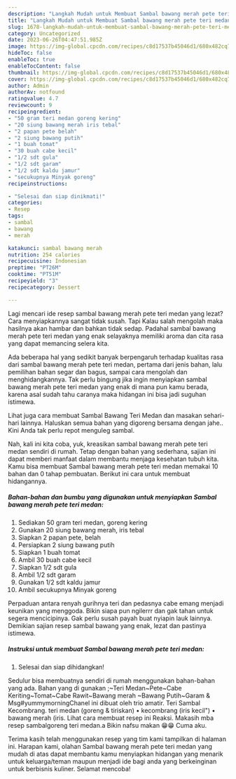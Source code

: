 ```yaml
---
description: "Langkah Mudah untuk Membuat Sambal bawang merah pete teri medan yang Enak"
title: "Langkah Mudah untuk Membuat Sambal bawang merah pete teri medan yang Enak"
slug: 1678-langkah-mudah-untuk-membuat-sambal-bawang-merah-pete-teri-medan-yang-enak
category: Uncategorized
date: 2023-06-26T04:47:51.985Z
image: https://img-global.cpcdn.com/recipes/c8d17537b45046d1/680x482cq70/sambal-bawang-merah-pete-teri-medan-foto-resep-utama.jpg
hideToc: false
enableToc: true
enableTocContent: false
thumbnail: https://img-global.cpcdn.com/recipes/c8d17537b45046d1/680x482cq70/sambal-bawang-merah-pete-teri-medan-foto-resep-utama.jpg
cover: https://img-global.cpcdn.com/recipes/c8d17537b45046d1/680x482cq70/sambal-bawang-merah-pete-teri-medan-foto-resep-utama.jpg
author: Admin
authorAv: notfound
ratingvalue: 4.7
reviewcount: 9
recipeingredient:
- "50 gram teri medan goreng kering"
- "20 siung bawang merah iris tebal"
- "2 papan pete belah"
- "2 siung bawang putih"
- "1 buah tomat"
- "30 buah cabe kecil"
- "1/2 sdt gula"
- "1/2 sdt garam"
- "1/2 sdt kaldu jamur"
- "secukupnya Minyak goreng"
recipeinstructions:

- "Selesai dan siap dinikmati!"
categories:
- Resep
tags:
- sambal
- bawang
- merah

katakunci: sambal bawang merah 
nutrition: 254 calories
recipecuisine: Indonesian
preptime: "PT26M"
cooktime: "PT51M"
recipeyield: "3"
recipecategory: Dessert

---
```



Lagi mencari ide resep sambal bawang merah pete teri medan yang lezat? Cara menyiapkannya sangat tidak susah. Tapi Kalau salah mengolah maka hasilnya akan hambar dan bahkan tidak sedap. Padahal sambal bawang merah pete teri medan yang enak selayaknya memiliki aroma dan cita rasa yang dapat memancing selera kita.


Ada beberapa hal yang sedikit banyak berpengaruh terhadap kualitas rasa dari sambal bawang merah pete teri medan, pertama dari jenis bahan, lalu pemilihan bahan segar dan bagus, sampai cara mengolah dan menghidangkannya. Tak perlu bingung jika ingin menyiapkan sambal bawang merah pete teri medan yang enak di mana pun kamu berada, karena asal sudah tahu caranya maka hidangan ini bisa jadi suguhan istimewa.

Lihat juga cara membuat Sambal Bawang Teri Medan dan masakan sehari-hari lainnya. Haluskan semua bahan yang digoreng bersama dengan jahe.. Kini Anda tak perlu repot menguleg sambal.


Nah, kali ini kita coba, yuk, kreasikan sambal bawang merah pete teri medan sendiri di rumah. Tetap dengan bahan yang sederhana, sajian ini dapat memberi manfaat dalam membantu menjaga kesehatan tubuh kita. Kamu bisa membuat Sambal bawang merah pete teri medan memakai 10 bahan dan 0 tahap pembuatan. Berikut ini cara untuk membuat hidangannya.

<!--inarticleads1-->

##### Bahan-bahan dan bumbu yang digunakan untuk menyiapkan Sambal bawang merah pete teri medan:

1. Sediakan 50 gram teri medan, goreng kering
1. Gunakan 20 siung bawang merah, iris tebal
1. Siapkan 2 papan pete, belah
1. Persiapkan 2 siung bawang putih
1. Siapkan 1 buah tomat
1. Ambil 30 buah cabe kecil
1. Siapkan 1/2 sdt gula
1. Ambil 1/2 sdt garam
1. Gunakan 1/2 sdt kaldu jamur
1. Ambil secukupnya Minyak goreng


Perpaduan antara renyah gurihnya teri dan pedasnya cabe emang menjadi keunikan yang menggoda. Bikin siapa pun ngilerrr dan gak tahan untuk segera mencicipinya. Gak perlu susah payah buat nyiapin lauk lainnya. Demikian sajian resep sambal bawang yang enak, lezat dan pastinya istimewa. 

<!--inarticleads2-->

##### Instruksi untuk membuat Sambal bawang merah pete teri medan:


1. Selesai dan siap dihidangkan!

Sedulur bisa membuatnya sendiri di rumah menggunakan bahan-bahan yang ada. Bahan yang di gunakan ;~Teri Medan~Pete~Cabe Keriting~Tomat~Cabe Rawit~Bawang merah ~Bawang Putih~Garam &amp; Msg#yummymorningChanel ini dibuat oleh trio amatir. Teri Sambal Kecombrang. teri medan (goreng &amp; tiriskan) • kecombrang (iris kecil&#34;) • bawang merah (iris. Lihat cara membuat resep ini Reaksi. Makasih mba resep sambalgoreng teri medan.a Bikin nafsu makan 😁😁 Cuma aku. 

Terima kasih telah menggunakan resep yang tim kami tampilkan di halaman ini. Harapan kami, olahan Sambal bawang merah pete teri medan yang mudah di atas dapat membantu kamu menyiapkan hidangan yang menarik untuk keluarga/teman maupun menjadi ide bagi anda yang berkeinginan untuk berbisnis kuliner. Selamat mencoba!
